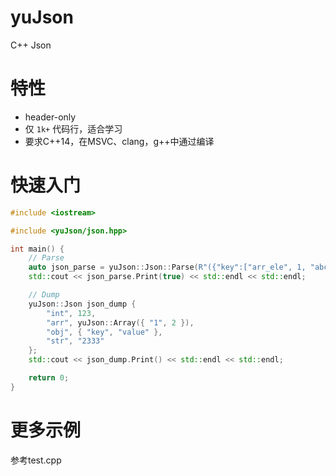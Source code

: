 # yuJson
C++ Json

# 特性
- header-only
- 仅 `1k+` 代码行，适合学习
- 要求C++14，在MSVC、clang，g++中通过编译

# 快速入门
``` C++
#include <iostream>

#include <yuJson/json.hpp>

int main() {
	// Parse
	auto json_parse = yuJson::Json::Parse(R"({"key":["arr_ele", 1, "abc", {"efg":"string", "emmm":true}]})");
	std::cout << json_parse.Print(true) << std::endl << std::endl;

	// Dump
	yuJson::Json json_dump { 
		"int", 123, 
		"arr", yuJson::Array({ "1", 2 }),
		"obj", { "key", "value" },
		"str", "2333" 
	};
	std::cout << json_dump.Print() << std::endl << std::endl;

	return 0;
}
```

# 更多示例
参考test.cpp